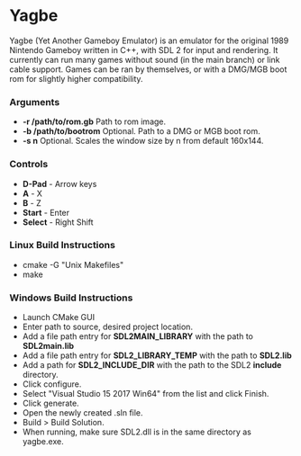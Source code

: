 # Yagbe #

Yagbe (Yet Another Gameboy Emulator) is an emulator for the original 1989 Nintendo Gameboy written in C++, with SDL 2 for input and rendering. It currently can run many games without sound (in the main branch) or link cable support. Games can be ran by themselves, or with a DMG/MGB boot rom for slightly higher compatibility.

### Arguments ###
* **-r /path/to/rom.gb** Path to rom image.
* **-b /path/to/bootrom** Optional. Path to a DMG or MGB boot rom.
* **-s n** Optional. Scales the window size by n from default 160x144.

### Controls ###
* **D-Pad** - Arrow keys
* **A** - X
* **B** - Z
* **Start** - Enter
* **Select** - Right Shift

### Linux Build Instructions ###
* cmake -G "Unix Makefiles"
* make

### Windows Build Instructions ###
* Launch CMake GUI
* Enter path to source, desired project location.
* Add a file path entry for **SDL2MAIN_LIBRARY** with the path to **SDL2main.lib**
* Add a file path entry for **SDL2_LIBRARY_TEMP** with the path to **SDL2.lib**
* Add a path for **SDL2_INCLUDE_DIR** with the path to the SDL2 **include** directory.
* Click configure.
* Select "Visual Studio 15 2017 Win64" from the list and click Finish.
* Click generate.
* Open the newly created .sln file.
* Build > Build Solution.
* When running, make sure SDL2.dll is in the same directory as yagbe.exe.